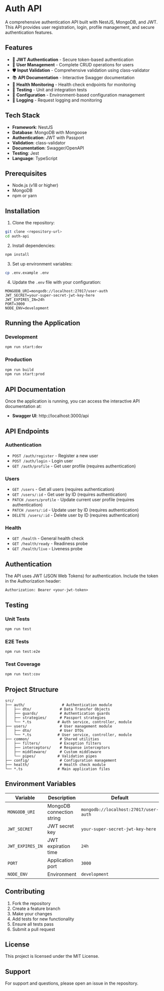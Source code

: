 # Auth API

A comprehensive authentication API built with NestJS, MongoDB, and JWT. This API provides user registration, login, profile management, and secure authentication features.

## Features

- 🔐 **JWT Authentication** - Secure token-based authentication
- 👤 **User Management** - Complete CRUD operations for users
- 🛡️ **Input Validation** - Comprehensive validation using class-validator
- 📚 **API Documentation** - Interactive Swagger documentation
- 🏥 **Health Monitoring** - Health check endpoints for monitoring
- 🧪 **Testing** - Unit and integration tests
- 🔧 **Configuration** - Environment-based configuration management
- 📝 **Logging** - Request logging and monitoring

## Tech Stack

- **Framework**: NestJS
- **Database**: MongoDB with Mongoose
- **Authentication**: JWT with Passport
- **Validation**: class-validator
- **Documentation**: Swagger/OpenAPI
- **Testing**: Jest
- **Language**: TypeScript

## Prerequisites

- Node.js (v18 or higher)
- MongoDB
- npm or yarn

## Installation

1. Clone the repository:
```bash
git clone <repository-url>
cd auth-api
```

2. Install dependencies:
```bash
npm install
```

3. Set up environment variables:
```bash
cp .env.example .env
```

4. Update the `.env` file with your configuration:
```env
MONGODB_URI=mongodb://localhost:27017/user-auth
JWT_SECRET=your-super-secret-jwt-key-here
JWT_EXPIRES_IN=24h
PORT=3000
NODE_ENV=development
```

## Running the Application

### Development
```bash
npm run start:dev
```

### Production
```bash
npm run build
npm run start:prod
```

## API Documentation

Once the application is running, you can access the interactive API documentation at:
- **Swagger UI**: http://localhost:3000/api

## API Endpoints

### Authentication
- `POST /auth/register` - Register a new user
- `POST /auth/login` - Login user
- `GET /auth/profile` - Get user profile (requires authentication)

### Users
- `GET /users` - Get all users (requires authentication)
- `GET /users/:id` - Get user by ID (requires authentication)
- `PATCH /users/profile` - Update current user profile (requires authentication)
- `PATCH /users/:id` - Update user by ID (requires authentication)
- `DELETE /users/:id` - Delete user by ID (requires authentication)

### Health
- `GET /health` - General health check
- `GET /health/ready` - Readiness probe
- `GET /health/live` - Liveness probe

## Authentication

The API uses JWT (JSON Web Tokens) for authentication. Include the token in the Authorization header:

```
Authorization: Bearer <your-jwt-token>
```

## Testing

### Unit Tests
```bash
npm run test
```

### E2E Tests
```bash
npm run test:e2e
```

### Test Coverage
```bash
npm run test:cov
```

## Project Structure

```
src/
├── auth/                 # Authentication module
│   ├── dto/             # Data Transfer Objects
│   ├── guards/          # Authentication guards
│   ├── strategies/      # Passport strategies
│   └── *.ts            # Auth service, controller, module
├── users/               # User management module
│   ├── dto/             # User DTOs
│   └── *.ts            # User service, controller, module
├── common/              # Shared utilities
│   ├── filters/         # Exception filters
│   ├── interceptors/    # Response interceptors
│   ├── middleware/      # Custom middleware
│   └── pipes/          # Validation pipes
├── config/              # Configuration management
├── health/              # Health check module
└── *.ts                # Main application files
```

## Environment Variables

| Variable | Description | Default |
|----------|-------------|---------|
| `MONGODB_URI` | MongoDB connection string | `mongodb://localhost:27017/user-auth` |
| `JWT_SECRET` | JWT secret key | `your-super-secret-jwt-key-here` |
| `JWT_EXPIRES_IN` | JWT expiration time | `24h` |
| `PORT` | Application port | `3000` |
| `NODE_ENV` | Environment | `development` |

## Contributing

1. Fork the repository
2. Create a feature branch
3. Make your changes
4. Add tests for new functionality
5. Ensure all tests pass
6. Submit a pull request

## License

This project is licensed under the MIT License.

## Support

For support and questions, please open an issue in the repository.